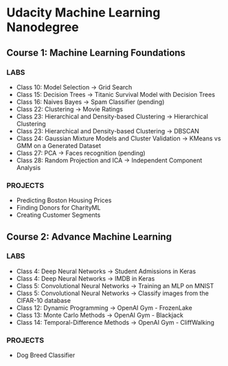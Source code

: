 # Udacity Machine Learning Nanodegree

## Course 1: Machine Learning Foundations

### LABS

* Class 10: Model Selection -> Grid Search
* Class 15: Decision Trees -> Titanic Survival Model with Decision Trees
* Class 16: Naives Bayes -> Spam Classifier (pending)
* Class 22: Clustering -> Movie Ratings
* Class 23: Hierarchical and Density-based Clustering -> Hierarchical Clustering
* Class 23: Hierarchical and Density-based Clustering -> DBSCAN
* Class 24: Gaussian Mixture Models and Cluster Validation -> KMeans vs GMM on a Generated Dataset
* Class 27: PCA -> Faces recognition (pending)
* Class 28: Random Projection and ICA -> Independent Component Analysis

### PROJECTS

- Predicting Boston Housing Prices
- Finding Donors for CharityML
- Creating Customer Segments

## Course 2: Advance Machine Learning

### LABS

* Class 4: Deep Neural Networks -> Student Admissions in Keras
* Class 4: Deep Neural Networks -> IMDB in Keras
* Class 5: Convolutional Neural Networks -> Training an MLP on MNIST
* Class 5: Convolutional Neural Networks -> Classify images from the CIFAR-10 database
* Class 12: Dynamic Programming -> OpenAI Gym - FrozenLake
* Class 13: Monte Carlo Methods -> OpenAI Gym - Blackjack
* Class 14: Temporal-Difference Methods -> OpenAI Gym - CliffWalking

### PROJECTS

- Dog Breed Classifier